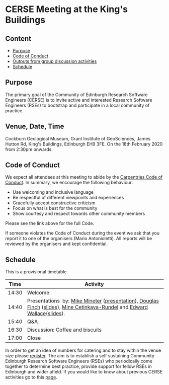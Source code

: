 # CERSE Meeting at the King's Buildings

## Content
* [Purpose](#purpose)
* [Code of Conduct](#code-of-conduct)
* [Outputs from group discussion activities](#outputs-from-group-discussion-activities)
* [Schedule](#schedule)


## Purpose

The primary goal of the Community of Edinburgh Research Software Engineers (CERSE) is to invite active and interested Research Software Engineers (RSEs) to bootstrap and participate in a local community of practice.

##	Venue, Date, Time

Cockburn Geological Museum, Grant Institute of GeoSciences, James Hutton Rd, King's Buildings, Edinburgh EH9 3FE. On the 18th February 2020 from 2:30pm onwards.

## Code of Conduct

We expect all attendees at this meeting to abide by the [Carpentries Code of Conduct](https://docs.carpentries.org/topic_folders/policies/code-of-conduct.html). In summary, we encourage the following behaviour:

* Use welcoming and inclusive language
* Be respectful of different viewpoints and experiences
* Gracefully accept constructive criticism
* Focus on what is best for the community
* Show courtesy and respect towards other community members

Please see the link above for the full Code.

If someone violates the Code of Conduct during the event we ask that you report it to one of the organisers (Mario Antonioletti). All reports will be reviewed by the organisers and kept confidential.  

## Schedule

This is a provisional timetable.

|Time  | Activity      | 
|------| ------|
|14:30 | Welcome |
|14:40 | Presentations  by: [Mike Mineter](https://www.ed.ac.uk/geosciences/people?indv=38) ([presentation](Slides/geosmeta_with_notes.pdf)), [Douglas Finch](http://dougfinch.co.uk/aboutme.html) ([slides](Slides/DougFinch_CERSE_18022020.pdf)), [Mine Cetinkaya-Rundel](https://www.maths.ed.ac.uk/school-of-mathematics/people/a-z?person=727) and [Edward Wallace](https://www.ed.ac.uk/profile/dr-edward-wallace)([slides](Slides/SBSComputingSurvey_etc_CERSE_18Feb2020.pdf)). |
|15:40 | Q&A |
|16:30 | Discussion: Coffee and biscuits |
|17:00 | Close |

In order to get an idea of numbers for catering and to stay within the venue size please [register](https://www.eventbrite.co.uk/e/cerse-meeting-at-kb-tickets-91748565429). The aim is to establish a self sustaining Community Edinburgh Research Software Engineers (RSEs) who periodically come together to determine best practice, provide support for fellow RSEs in Edinburgh and wider afield. If you would like to know about previous CERSE activities go to this [page](https://cerse.github.io/).

